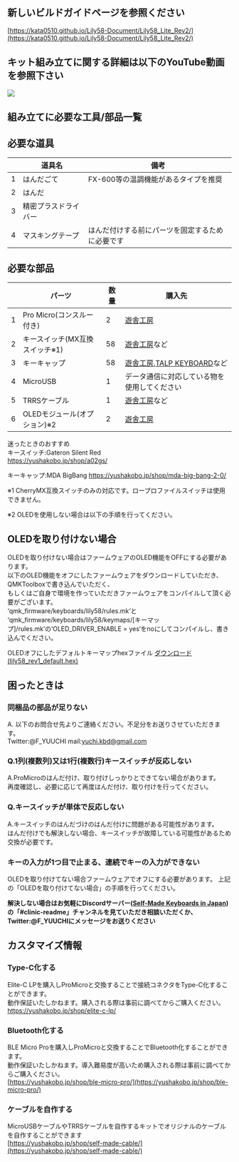 ## 新しいビルドガイドページを参照ください
[https://kata0510.github.io/Lily58-Document/Lily58_Lite_Rev2/](https://kata0510.github.io/Lily58-Document/Lily58_Lite_Rev2/)

## キット組み立てに関する詳細は以下のYouTube動画を参照下さい  
[![](https://img.youtube.com/vi/t6HLQvqlsVM/0.jpg)](https://www.youtube.com/watch?v=t6HLQvqlsVM)  

## 組み立てに必要な工具/部品一覧
## 必要な道具
||道具名|備考|
|:---:|---|---|
|1|はんだごて|FX-600等の温調機能があるタイプを推奨|
|2|はんだ||
|3|精密プラスドライバー||
|4|マスキングテープ|はんだ付けする前にパーツを固定するために必要です|
  
## 必要な部品
||パーツ|数量|購入先|
|:---:|---|---|---|
|1|Pro Micro(コンスルー付き)|2|[遊舎工房](https://yushakobo.jp/shop/promicro-spring-pinheader/)|
|2|キースイッチ(MX互換スイッチ※1)|58|[遊舎工房](https://yushakobo.jp/product-category/switches/)など|
|3|キーキャップ|58|[遊舎工房](https://yushakobo.jp/product-category/keycaps/),[TALP KEYBOARD](https://talpkeyboard.stores.jp/)など|
|4|MicroUSB|1|データ通信に対応している物を使用してください|
|5|TRRSケーブル|1|[遊舎工房](https://yushakobo.jp/shop/trrs_cable/)など|
|6|OLEDモジュール(オプション)※2|2|[遊舎工房](https://yushakobo.jp/shop/oled/)|

迷ったときのおすすめ  
キースイッチ:Gateron Silent Red  
https://yushakobo.jp/shop/a02gs/  
  
キーキャップ:MDA BigBang 
https://yushakobo.jp/shop/mda-big-bang-2-0/

※1 CherryMX互換スイッチのみの対応です。ロープロファイルスイッチは使用できません。  
  
※2 OLEDを使用しない場合は以下の手順を行ってください。
  
## OLEDを取り付けない場合
OLEDを取り付けない場合はファームウェアのOLED機能をOFFにする必要があります。  
以下のOLED機能をオフにしたファームウェアをダウンロードしていただき、QMKToolboxで書き込んでいただく、   
もしくはご自身で環境を作っていただきファームウェアをコンパイルして頂く必要がございます。  
‘qmk_firmware/keyboards/lily58/rules.mk‘と  
‘qmk_firmware/keyboards/lily58/keymaps/[キーマップ]/rules.mk‘の‘OLED_DRIVER_ENABLE = yes‘をnoにしてコンパイルし、書き込んでください。

OLEDオフにしたデフォルトキーマップhexファイル
[ダウンロード(lily58_rev1_default.hex)](https://drive.google.com/uc?export=download&id=1yPxZlVRVBfqq0-pEKkJZc93vqW6Jdboj)
  

## 困ったときは
### 同梱品の部品が足りない
A. 以下のお問合せ先よりご連絡ください。不足分をお送りさせていただきます。  
Twitter:@F_YUUCHI mail:yuchi.kbd@gmail.com 

### Q.1列(複数列)又は1行(複数行)キースイッチが反応しない
A.ProMicroのはんだ付け、取り付けしっかりとできてない場合があります。  
再度確認し、必要に応じて再度はんだ付け、取り付けを行ってください。  

### Q.キースイッチが単体で反応しない
A.キースイッチのはんだづけのはんだ付けに問題がある可能性があります。  
はんだ付けでも解決しない場合、キースイッチが故障している可能性があるため交換が必要です。  

### キーの入力が1つ目で止まる、連続でキーの入力ができない
OLEDを取り付けてない場合ファームウェアでオフにする必要があります。
上記の「OLEDを取り付けてない場合」の手順を行ってください。


**解決しない場合はお気軽にDiscordサーバー([Self-Made Keyboards in Japan](https://discordapp.com/invite/NM7XtDW))の「#clinic-readme」チャンネルを見ていただき相談いただくか、Twitter:@F_YUUCHIにメッセージをお送りください**


## カスタマイズ情報
### Type-C化する
Elite-C LPを購入しProMicroと交換することで接続コネクタをType-C化することができます。  
動作保証いたしかねます。購入される際は事前に調べてからご購入ください。  
https://yushakobo.jp/shop/elite-c-lp/  

### Bluetooth化する
BLE Micro Proを購入しProMicroと交換することでBluetooth化することができます。  
動作保証いたしかねます。導入難易度が高いため購入される際は事前に調べてからご購入ください。  
[https://yushakobo.jp/shop/ble-micro-pro/](https://yushakobo.jp/shop/ble-micro-pro/)

### ケーブルを自作する
MicroUSBケーブルやTRRSケーブルを自作するキットでオリジナルのケーブルを自作することができます  
[https://yushakobo.jp/shop/self-made-cable/](https://yushakobo.jp/shop/self-made-cable/)